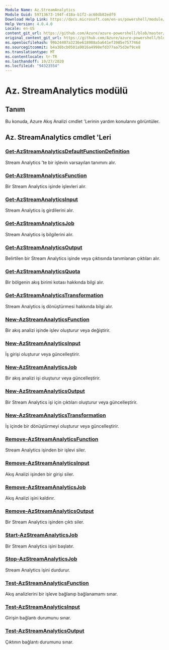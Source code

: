 ```yaml
---
Module Name: Az.StreamAnalytics
Module Guid: 59713673-194f-418a-b1f2-ac60db82edf9
Download Help Link: https://docs.microsoft.com/en-us/powershell/module/az.streamanalytics
Help Version: 4.0.4.0
Locale: en-US
content_git_url: https://github.com/Azure/azure-powershell/blob/master/src/StreamAnalytics/StreamAnalytics/help/Az.StreamAnalytics.md
original_content_git_url: https://github.com/Azure/azure-powershell/blob/master/src/StreamAnalytics/StreamAnalytics/help/Az.StreamAnalytics.md
ms.openlocfilehash: 99b24407a3236e618988a5a641ef3985e757746d
ms.sourcegitcommit: b4a38bcb0501a9016a4998efd377aa75d3ef9ce8
ms.translationtype: MT
ms.contentlocale: tr-TR
ms.lasthandoff: 10/27/2020
ms.locfileid: "94323554"
---
```

# Az. StreamAnalytics modülü
## Tanım
Bu konuda, Azure Akış Analizi cmdlet 'Lerinin yardım konularını görüntüler.

## Az. StreamAnalytics cmdlet 'Leri
### [Get-AzStreamAnalyticsDefaultFunctionDefinition](Get-AzStreamAnalyticsDefaultFunctionDefinition.md)
Stream Analytics 'te bir işlevin varsayılan tanımını alır.

### [Get-AzStreamAnalyticsFunction](Get-AzStreamAnalyticsFunction.md)
Bir Stream Analytics işinde işlevleri alır.

### [Get-AzStreamAnalyticsInput](Get-AzStreamAnalyticsInput.md)
Stream Analytics iş girdilerini alır.

### [Get-AzStreamAnalyticsJob](Get-AzStreamAnalyticsJob.md)
Stream Analytics iş bilgilerini alır.

### [Get-AzStreamAnalyticsOutput](Get-AzStreamAnalyticsOutput.md)
Belirtilen bir Stream Analytics işinde veya çıktısında tanımlanan çıktıları alır.

### [Get-AzStreamAnalyticsQuota](Get-AzStreamAnalyticsQuota.md)
Bir bölgenin akış birimi kotası hakkında bilgi alır.

### [Get-AzStreamAnalyticsTransformation](Get-AzStreamAnalyticsTransformation.md)
Stream Analytics iş dönüştürmesi hakkında bilgi alır.

### [New-AzStreamAnalyticsFunction](New-AzStreamAnalyticsFunction.md)
Bir akış analizi işinde işlev oluşturur veya değiştirir.

### [New-AzStreamAnalyticsInput](New-AzStreamAnalyticsInput.md)
İş girişi oluşturur veya güncelleştirir.

### [New-AzStreamAnalyticsJob](New-AzStreamAnalyticsJob.md)
Bir akış analizi işi oluşturur veya güncelleştirir.

### [New-AzStreamAnalyticsOutput](New-AzStreamAnalyticsOutput.md)
Bir Stream Analytics işi için çıktıları oluşturur veya güncelleştirir.

### [New-AzStreamAnalyticsTransformation](New-AzStreamAnalyticsTransformation.md)
İş içinde bir dönüştürmeyi oluşturur veya güncelleştirir.

### [Remove-AzStreamAnalyticsFunction](Remove-AzStreamAnalyticsFunction.md)
Stream Analytics işinden bir işlevi siler.

### [Remove-AzStreamAnalyticsInput](Remove-AzStreamAnalyticsInput.md)
Akış Analizi işinden bir girişi siler.

### [Remove-AzStreamAnalyticsJob](Remove-AzStreamAnalyticsJob.md)
Akış Analizi işini kaldırır.

### [Remove-AzStreamAnalyticsOutput](Remove-AzStreamAnalyticsOutput.md)
Bir Stream Analytics işinden çıktı siler.

### [Start-AzStreamAnalyticsJob](Start-AzStreamAnalyticsJob.md)
Bir Stream Analytics işini başlatır.

### [Stop-AzStreamAnalyticsJob](Stop-AzStreamAnalyticsJob.md)
Stream Analytics işini durdurur.

### [Test-AzStreamAnalyticsFunction](Test-AzStreamAnalyticsFunction.md)
Akış analizlerini bir işleve bağlanıp bağlanamamı sınar.

### [Test-AzStreamAnalyticsInput](Test-AzStreamAnalyticsInput.md)
Girişin bağlantı durumunu sınar.

### [Test-AzStreamAnalyticsOutput](Test-AzStreamAnalyticsOutput.md)
Çıktının bağlantı durumunu sınar.

